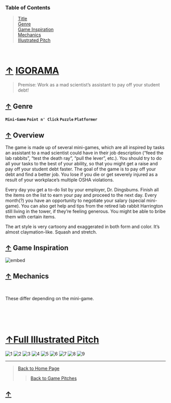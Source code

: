### Table of Contents
> [Title](#-IGORAMA)<br />
> [Genre](#-genre)<br />
> [Game Inspiration](#-game-inspiration)<br />
> [Mechanics](#-mechanics)<br />
> [Illustrated Pitch](#full-illustrated-pitch)

<br />

# [↑](#table-of-contents) [IGORAMA][IGORAMA]
> Premise: Work as a mad scientist’s assistant to pay off your student debt!
## [↑](#table-of-contents) Genre
#### ` Mini-Game ` ` Point n' Click ` ` Puzzle ` ` Platformer `

## [↑](#table-of-contents) Overview
The game is made up of several mini-games, which are all inspired by tasks an assistant to a mad scientist could have in their job description (“feed the lab rabbits”, “test the death ray”, “pull the lever”, etc.). You should try to do all your tasks to the best of your ability, so that you might get a raise and pay off your student debt faster. The goal of the game is to pay off your debt and find a better job. You lose if you die or get severely injured as a result of your workplace’s multiple OSHA violations.

Every day you get a to-do list by your employer, Dr. Dingsbums. Finish all the items on the list to earn your pay and proceed to the next day. Every month(?) you have an opportunity to negotiate your salary (special mini-game). You can also get help and tips from the retired lab rabbit Harrington still living in the tower, if they’re feeling generous. You might be able to bribe them with certain items.

The art style is very cartoony and exaggerated in both form and color. It’s almost claymation-like. Squash and stretch. 

## [↑](#table-of-contents) Game Inspiration

![embed](https://github.com/GDD450-Team-Omega/Assets/raw/master/Asset%20Files/Game%20Pitches/Pitches/Files/IGORAMA%20Pitch/0004.jpg)

## [↑](#table-of-contents) Mechanics
<br />

These differ depending on the mini-game.

<br /><br /><br />

# [↑](#table-of-contents)[Full Illustrated Pitch](Files/IGORAMA%20Pitch/IGORAMA%20Pitch.pdf)
![1](Files/IGORAMA%20Pitch/0001.jpg)
![2](Files/IGORAMA%20Pitch/0002.jpg)
![3](Files/IGORAMA%20Pitch/0003.jpg)
![4](Files/IGORAMA%20Pitch/0004.jpg)
![5](Files/IGORAMA%20Pitch/0005.jpg)
![6](Files/IGORAMA%20Pitch/0006.jpg)
![7](Files/IGORAMA%20Pitch/0007.jpg)
![8](Files/IGORAMA%20Pitch/0008.jpg)
![9](Files/IGORAMA%20Pitch/0009.jpg)
___

> [Back to Home Page](https://github.com/GDD450-Team-Omega/Assets)
>> [Back to Game Pitches](https://github.com/GDD450-Team-Omega/Assets/tree/master/Asset%20Files/Game%20Pitches)
>> 
## [↑](#table-of-contents)

[IGORAMA]: Files/IGORAMA%20Pitch/IGORAMA%20Pitch.pdf "Click here for full PDF Pitch"
